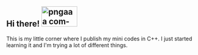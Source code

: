 ## Hi there! <img width="94" height="53" alt="pngaaa com-5937086" src="https://github.com/user-attachments/assets/2664a8f3-78fe-49ac-949e-a9b5a84fde9b" />


This is my little corner where I publish my mini codes in C++. I just started learning it and I'm trying a lot of different things.
